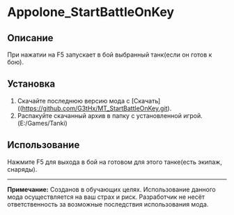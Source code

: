 # Appolone_StartBattleOnKey

## Описание

При нажатии на F5 запускает в бой выбранный танк(если он готов к бою).

## Установка

1. Скачайте последнюю версию мода с [Скачать]((https://github.com/G3tHx/MT_StartBattleOnKey.git).
2. Распакуйте скачанный архив в папку с установленной игрой. (E:/Games/Tanki)

## Использование

Нажмите F5 для выхода в бой на готовом для этого танке(есть экипаж, снаряды).

---
**Примечание:** Созданов в обучающих целях. Использование данного мода осуществляется на ваш страх и риск. Разработчик не несёт ответственность за возможные последствия использования мода. 
